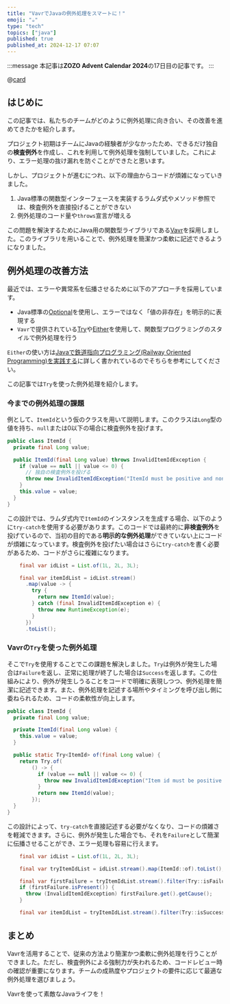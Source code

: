 ```yaml
---
title: "VavrでJavaの例外処理をスマートに！"
emoji: "☕️"
type: "tech"
topics: ["java"]
published: true
published_at: 2024-12-17 07:07
---
```


:::message
本記事は**ZOZO Advent Calendar 2024**の17日目の記事です。
:::

@[card](https://qiita.com/advent-calendar/2024/zozo)

## はじめに

この記事では、私たちのチームがどのように例外処理に向き合い、その改善を進めてきたかを紹介します。

プロジェクト初期はチームにJavaの経験者が少なかったため、できるだけ独自の**検査例外**を作成し、これを利用して例外処理を強制していました。これにより、エラー処理の抜け漏れを防ぐことができたと思います。

しかし、プロジェクトが進むにつれ、以下の理由からコードが煩雑になっていきました。

1. Java標準の関数型インターフェースを実装するラムダ式やメソッド参照では、検査例外を直接投げることができない
2. 例外処理のコード量や`throws`宣言が増える

この問題を解決するためにJava用の関数型ライブラリである[Vavr](https://vavr.io/)を採用しました。このライブラリを用いることで、例外処理を簡潔かつ柔軟に記述できるようになりました。

## 例外処理の改善方法

最近では、エラーや異常系を伝播させるために以下のアプローチを採用しています。
- Java標準の[Optional](https://docs.oracle.com/javase/jp/17/docs/api/java.base/java/util/Optional.html)を使用し、エラーではなく「値の非存在」を明示的に表現する
- `Vavr`で提供されている[Try](https://docs.vavr.io/#_try)や[Either](https://docs.vavr.io/#_either)を使用して、関数型プログラミングのスタイルで例外処理を行う

`Either`の使い方は[Javaで鉄道指向プログラミング(Railway Oriented Programming)を実践する](https://qiita.com/cocet33000/items/2ac0e84d803120035c5b)に詳しく書かれているのでそちらを参考にしてください。

この記事では`Try`を使った例外処理を紹介します。

### 今までの例外処理の課題

例として、`ItemId`という仮のクラスを用いて説明します。このクラスは`Long`型の値を持ち、`null`または0以下の場合に検査例外を投げます。

```java
public class ItemId {
  private final Long value;

  public ItemId(final Long value) throws InvalidItemIdException {
    if (value == null || value <= 0) {
      // 独自の検査例外を投げる
      throw new InvalidItemIdException("ItemId must be positive and non-null");
    }
    this.value = value;
  }
}
```

この設計では、ラムダ式内で`ItemId`のインスタンスを生成する場合、以下のように`try-catch`を使用する必要があります。このコードでは最終的に**非検査例外**を投げているので、当初の目的である**明示的な例外処理**ができていない上にコードが煩雑になっています。検査例外を投げたい場合はさらに`try-catch`を書く必要があるため、コードがさらに複雑になります。

```java
    final var idList = List.of(1L, 2L, 3L);

    final var itemIdList = idList.stream()
      .map(value -> {
        try {
          return new ItemId(value);
        } catch (final InvalidItemIdException e) {
          throw new RuntimeException(e);
        }
      })
      .toList();
```

### Vavrの`Try`を使った例外処理

そこで`Try`を使用することでこの課題を解決しました。`Try`は例外が発生した場合は`Failure`を返し、正常に処理が終了した場合は`Success`を返します。この仕組みにより、例外が発生しうることをコードで明確に表現しつつ、例外処理を簡潔に記述できます。また、例外処理を記述する場所やタイミングを呼び出し側に委ねられるため、コードの柔軟性が向上します。

```java
public class ItemId {
  private final Long value;

  private ItemId(final Long value) {
    this.value = value;
  }

  public static Try<ItemId> of(final Long value) {
    return Try.of(
        () -> {
          if (value == null || value <= 0) {
            throw new InvalidItemIdException("Item id must be positive and non-null");
          }
          return new ItemId(value);
        });
  }
}
```

この設計によって、`try-catch`を直接記述する必要がなくなり、コードの煩雑さを軽減できます。さらに、例外が発生した場合でも、それを`Failure`として簡潔に伝播させることができ、エラー処理も容易に行えます。

```java
    final var idList = List.of(1L, 2L, 3L);

    final var tryItemIdList = idList.stream().map(ItemId::of).toList();

    final var firstFailure = tryItemIdList.stream().filter(Try::isFailure).findFirst();
    if (firstFailure.isPresent()) {
      throw (InvalidItemIdException) firstFailure.get().getCause();
    }

    final var itemIdList = tryItemIdList.stream().filter(Try::isSuccess).map(Try::get).toList();
```

## まとめ

Vavrを活用することで、従来の方法より簡潔かつ柔軟に例外処理を行うことができました。ただし、検査例外による強制力が失われるため、コードレビュー時の確認が重要になります。チームの成熟度やプロジェクトの要件に応じて最適な例外処理を選びましょう。

Vavrを使って素敵なJavaライフを！
